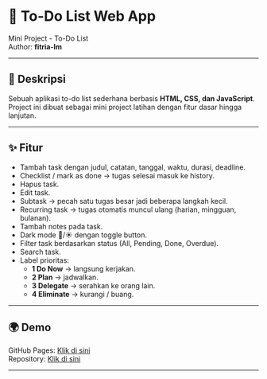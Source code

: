 # 📝 To-Do List Web App

Mini Project - To-Do List  
Author: **fitria-lm**  

---

## 🚀 Deskripsi
Sebuah aplikasi to-do list sederhana berbasis **HTML, CSS, dan JavaScript**.  
Project ini dibuat sebagai mini project latihan dengan fitur dasar hingga lanjutan.

---

## ✨ Fitur
- Tambah task dengan judul, catatan, tanggal, waktu, durasi, deadline.
- Checklist / mark as done → tugas selesai masuk ke history.
- Hapus task.
- Edit task.
- Subtask → pecah satu tugas besar jadi beberapa langkah kecil.
- Recurring task → tugas otomatis muncul ulang (harian, mingguan, bulanan).
- Tambah notes pada task.
- Dark mode 🌙/☀️ dengan toggle button.
- Filter task berdasarkan status (All, Pending, Done, Overdue).
- Search task.
- Label prioritas:
  - **1 Do Now** → langsung kerjakan.
  - **2 Plan** → jadwalkan.
  - **3 Delegate** → serahkan ke orang lain.
  - **4 Eliminate** → kurangi / buang.

---

## 🌍 Demo
GitHub Pages: [Klik di sini](https://fitria-lm.github.io/todo-app/)  
Repository: [Klik di sini](https://github.com/fitria-lm/todo-app)

---
